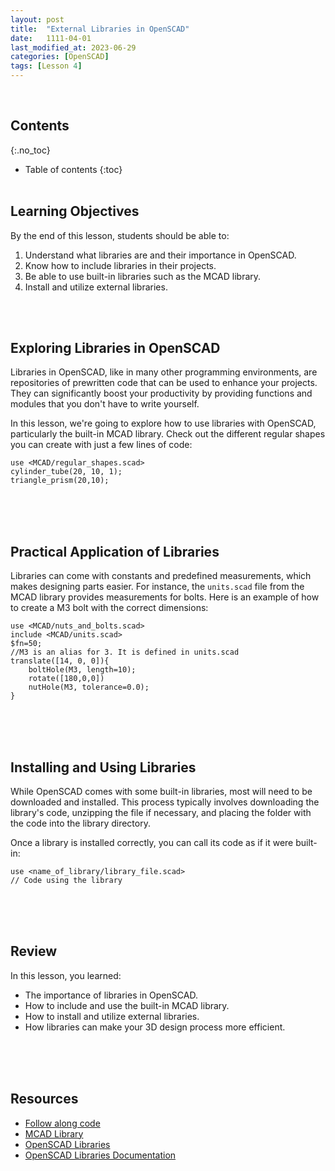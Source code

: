 ```yaml
---
layout: post
title:  "External Libraries in OpenSCAD"
date:   1111-04-01
last_modified_at: 2023-06-29
categories: [OpenSCAD]
tags: [Lesson 4]
---
```

<br>

## Contents
{:.no_toc}
* Table of contents
{:toc}
<br><br>

## Learning Objectives
By the end of this lesson, students should be able to:
1. Understand what libraries are and their importance in OpenSCAD.
2. Know how to include libraries in their projects.
3. Be able to use built-in libraries such as the MCAD library.
4. Install and utilize external libraries.

<br><br>

## Exploring Libraries in OpenSCAD
Libraries in OpenSCAD, like in many other programming environments, are repositories of prewritten code that can be used to enhance your projects. They can significantly boost your productivity by providing functions and modules that you don't have to write yourself.

In this lesson, we're going to explore how to use libraries with OpenSCAD, particularly the built-in MCAD library. Check out the different regular shapes you can create with just a few lines of code:
```OpenSCAD
use <MCAD/regular_shapes.scad>
cylinder_tube(20, 10, 1);
triangle_prism(20,10);
```

<br><br><br>

## Practical Application of Libraries
Libraries can come with constants and predefined measurements, which makes designing parts easier. For instance, the `units.scad` file from the MCAD library provides measurements for bolts. Here is an example of how to create a M3 bolt with the correct dimensions:

```OpenSCAD
use <MCAD/nuts_and_bolts.scad>
include <MCAD/units.scad>
$fn=50;
//M3 is an alias for 3. It is defined in units.scad
translate([14, 0, 0]){
    boltHole(M3, length=10);
    rotate([180,0,0])
    nutHole(M3, tolerance=0.0);
}
```

<br><br><br>

## Installing and Using Libraries
While OpenSCAD comes with some built-in libraries, most will need to be downloaded and installed. This process typically involves downloading the library's code, unzipping the file if necessary, and placing the folder with the code into the library directory.

Once a library is installed correctly, you can call its code as if it were built-in:

```OpenSCAD
use <name_of_library/library_file.scad>
// Code using the library
```

<br><br><br>

## Review
In this lesson, you learned:
- The importance of libraries in OpenSCAD.
- How to include and use the built-in MCAD library.
- How to install and utilize external libraries.
- How libraries can make your 3D design process more efficient.

<br><br><br>

## Resources
- [Follow along code](https://raw.githubusercontent.com/funkonaut/openSCAD_lessons/main/Lessons/Lesson%202/2_2_bool_diff_student.scad)
- [MCAD Library](https://github.com/openscad/MCAD)
- [OpenSCAD Libraries](https://openscad.org/libraries.html)
- [OpenSCAD Libraries Documentation](https://en.wikibooks.org/wiki/OpenSCAD_User_Manual/Libraries)
<br><br><br>